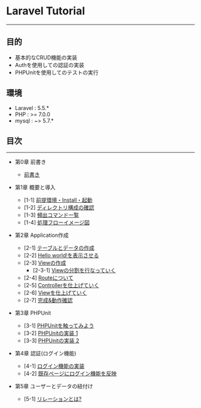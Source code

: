 # Laravel Tutorial
---
## 目的
- 基本的なCRUD機能の実装
- Authを使用しての認証の実装
- PHPUnitを使用してのテストの実行


## 環境
- Laravel  :  5.5.*
- PHP      :  >= 7.0.0 
- mysql    :  ~> 5.7.*


## 目次
-----
- 第0章 前書き
  - [前書き](https://github.com/hironeko/laravel_original_tutorial/blob/master/lesson_md/Zero.md)
- 第1章 概要と導入
  - [1-1] [前提環境・Install・起動](https://github.com/hironeko/for_laravel_beginner/blob/master/lesson_md/First_1-1.md)
  - [1-2] [ディレクトリ構成の確認](https://github.com/hironeko/for_laravel_beginner/blob/master/lesson_md/First_1-2.md)
  - [1-3] [頻出コマンド一覧](https://github.com/hironeko/for_laravel_beginner/blob/master/lesson_md/First_1-3.md)
  - [1-4] [処理フローイメージ図](https://github.com/hironeko/for_laravel_beginner/blob/master/lesson_md/First_1-4.md)

- 第2章 Application作成
  - [2-1] [テーブルとデータの作成](https://github.com/hironeko/for_laravel_beginner/blob/master/lesson_md/Second_2-1.md)
  - [2-2] [Hello world!を表示させる](https://github.com/hironeko/for_laravel_beginner/blob/master/lesson_md/Second_2-2.md)
  - [2-3] [Viewの作成](https://github.com/hironeko/for_laravel_beginner/blob/master/lesson_md/Second_2-3.md)
    - [2-3-1] [Viewの分割を行なっていく](https://github.com/hironeko/for_laravel_beginner/blob/master/lesson_md/Second_2-3-1.md)
  - [2-4] [Routeについて](https://github.com/hironeko/for_laravel_beginner/blob/master/lesson_md/Second_2-4.md)
  - [2-5] [Controllerを仕上げていく](https://github.com/hironeko/for_laravel_beginner/blob/master/lesson_md/Second_2-5.md)
  - [2-6] [Viewを仕上げていく](https://github.com/hironeko/for_laravel_beginner/blob/master/lesson_md/Second_2-6.md)
  - [2-7] [完成&動作確認](https://github.com/hironeko/for_laravel_beginner/blob/master/lesson_md/Second_2-7.md)

- 第3章 PHPUnit
  - [3-1] [PHPUnitを触ってみよう](https://github.com/hironeko/for_laravel_beginner/blob/master/lesson_md/Third_3-1.md)
  - [3-2] [PHPUnitの実装 1](https://github.com/hironeko/for_laravel_beginner/blob/master/lesson_md/Third_3-2.md)
  - [3-3] [PHPUnitの実装 2](https://github.com/hironeko/for_laravel_beginner/blob/master/lesson_md/Third_3-3.md)

- 第4章 認証(ログイン機能)
  - [4-1] [ログイン機能の実装](https://github.com/hironeko/for_laravel_beginner/blob/master/lesson_md/Fourth_4-1.md)
  - [4-2] [既存ページにログイン機能を反映](https://github.com/hironeko/for_laravel_beginner/blob/master/lesson_md/Fourth_4-2.md)
  
- 第5章 ユーザーとデータの紐付け
  - [5-1] [リレーションとは?](https://github.com/hironeko/laravel_original_tutorial/blob/master/lesson_md/Fifth_5-1.md)
